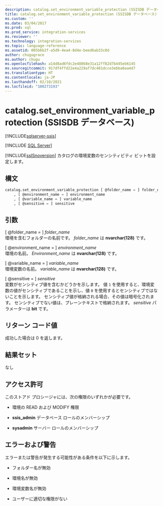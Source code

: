 ```yaml
---
description: catalog.set_environment_variable_protection (SSISDB データベース)
title: catalog.set_environment_variable_protection (SSISDB データベース) | Microsoft Docs
ms.custom: ''
ms.date: 03/04/2017
ms.prod: sql
ms.prod_service: integration-services
ms.reviewer: ''
ms.technology: integration-services
ms.topic: language-reference
ms.assetid: 005b6b2f-a5d9-4ea4-8d4e-beed6ab33c0d
author: chugugrace
ms.author: chugu
ms.openlocfilehash: a14d8ad6fdc2e48868e31a12ff82d7b445eb6145
ms.sourcegitcommit: 917df4ffd22e4a229af7dc481dcce3ebba0aa4d7
ms.translationtype: HT
ms.contentlocale: ja-JP
ms.lasthandoff: 02/10/2021
ms.locfileid: "100273193"
---
```

# <a name="catalogset_environment_variable_protection-ssisdb-database"></a>catalog.set_environment_variable_protection (SSISDB データベース)

[!INCLUDE[sqlserver-ssis](../../includes/applies-to-version/sqlserver-ssis.md)]


[!INCLUDE [SQL Server](../../includes/applies-to-version/sqlserver.md)]

  [!INCLUDE[ssISnoversion](../../includes/ssisnoversion-md.md)] カタログの環境変数のセンシティビティ ビットを設定します。  
  
## <a name="syntax"></a>構文  
  
```sql  
catalog.set_environment_variable_protection [ @folder_name = ] folder_name  
    , [ @environment_name = ] environment_name  
    , [ @variable_name = ] variable_name  
    , [ @sensitive = ] sensitive  
```  
  
## <a name="arguments"></a>引数  
 [ @folder_name = ] *folder_name*  
 環境を含むフォルダーの名前です。 *folder_name* は **nvarchar(128)** です。  
  
 [ @environment_name = ] *environment_name*  
 環境の名前。 *Environment_name* は **nvarchar(128)** です。  
  
 [ @variable_name = ] *variable_name*  
 環境変数の名前。 *variable_name* は **nvarchar(128)** です。  
  
 [ @sensitive = ] *sensitive*  
 変数がセンシティブ値を含むかどうかを示します。 値 `1` を使用すると、環境変数の値がセンシティブであることを示し、値 `0` を使用するとセンシティブではないことを示します。 センシティブ値が格納される場合、その値は暗号化されます。 センシティブでない値は、プレーンテキストで格納されます。 *sensitive* パラメーターは **bit** です。  
  
## <a name="return-code-value"></a>リターン コード値  
 成功した場合は 0 を返します。  
  
## <a name="result-sets"></a>結果セット  
 なし  
  
## <a name="permissions"></a>アクセス許可  
 このストアド プロシージャには、次の権限のいずれかが必要です。  
  
-   環境の READ および MODIFY 権限  
  
-   **ssis_admin** データベース ロールのメンバーシップ  
  
-   **sysadmin** サーバー ロールのメンバーシップ  
  
## <a name="errors-and-warnings"></a>エラーおよび警告  
 エラーまたは警告が発生する可能性がある条件を以下に示します。  
  
-   フォルダー名が無効  
  
-   環境名が無効  
  
-   環境変数名が無効  
  
-   ユーザーに適切な権限がない  
  
  
